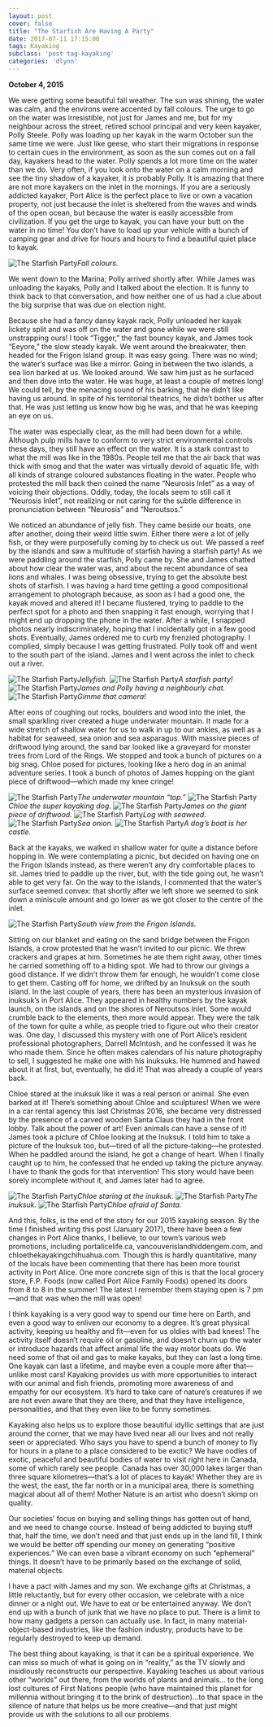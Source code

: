 ```yaml
---
layout: post
cover: false
title: "The Starfish Are Having A Party"
date: 2017-07-11 17:15:00
tags: Kayaking
subclass: 'post tag-kayaking'
categories: 'dlynn'
---
```

<b>October 4, 2015</b>

We were getting some beautiful fall weather. The sun was shining, the water was calm, and the environs were accented by fall colours. The urge to go on the water was irresistible, not just for James and me, but for my neighbour across the street, retired school principal and very keen kayaker, Polly Steele. Polly was loading up her kayak in the warm October sun the same time we were. Just like geese, who start their migrations in response to certain cues in the environment, as soon as the sun comes out on a fall day, kayakers head to the water. Polly spends a lot more time on the water than we do. Very often, if you look onto the water on a calm morning and see the tiny shadow of a kayaker, it is probably Polly. It is amazing that there are not more kayakers on the inlet in the mornings. If you are a seriously addicted kayaker, Port Alice is the perfect place to live or own a vacation property, not just because the inlet is sheltered from the waves and winds of the open ocean, but because the water is easily accessible from civilization. If you get the urge to kayak, you can have your butt on the water in no time! You don’t have to load up your vehicle with a bunch of camping gear and drive for hours and hours to find a beautiful quiet place to kayak.

![The Starfish Party](/assets/images/post11-starfishparty/fall_colours.jpg)*Fall colours.*

We went down to the Marina; Polly arrived shortly after. While James was unloading the kayaks, Polly and I talked about the election. It is funny to think back to that conversation, and how neither one of us had a clue about the big surprise that was due on election night.  

Because she had a fancy dansy kayak rack, Polly unloaded her kayak lickety split and was off on the water and gone while we were still unstrapping ours! I took “Tigger,” the fast bouncy kayak, and James took “Eeyore,” the slow steady kayak. We went around the breakwater, then headed for the Frigon Island group. It was easy going. There was no wind; the water’s surface was like a mirror. Going in between the two islands, a sea lion barked at us. We looked around. We saw him just as he surfaced and then dove into the water. He was huge, at least a couple of metres long! We could tell, by the menacing sound of his barking, that he didn’t like having us around. In spite of his territorial theatrics, he didn’t bother us after that. He was just letting us know how big he was, and that he was keeping an eye on us. 

The water was especially clear, as the mill had been down for a while. Although pulp mills have to conform to very strict environmental controls these days, they still have an effect on the water. It is a stark contrast to what the mill was like in the 1980s. People tell me that the air back that was thick with smog and that the water was virtually devoid of aquatic life, with all kinds of strange coloured substances floating in the water. People who protested the mill back then coined the name “Neurosis Inlet” as a way of voicing their objections. Oddly, today, the locals seem to still call it “Neurosis Inlet”, not realizing or not caring for the subtle difference in pronunciation between “Neurosis” and “Neroutsos.”

We noticed an abundance of jelly fish. They came beside our boats, one after another, doing their weird little swim. Either there were a lot of jelly fish, or they were purposefully coming by to check us out. We passed a reef by the islands and saw a multitude of starfish having a starfish party! As we were paddling around the starfish, Polly came by. She and James chatted about how clear the water was, and about the recent abundance of sea lions and whales. I was being obsessive, trying to get the absolute best shots of starfish. I was having a hard time getting a good compositional arrangement to photograph because, as soon as I had a good one, the kayak moved and altered it! I became flustered, trying to paddle to the perfect spot for a photo and then snapping it fast enough, worrying that I might end up dropping the phone in the water. After a while, I snapped photos nearly indiscriminately, hoping that I incidentally got in a few good shots. Eventually, James ordered me to curb my frenzied photography. I complied, simply because I was getting frustrated. Polly took off and went to the south part of the island. James and I went across the inlet to check out a river. 

![The Starfish Party](/assets/images/post11-starfishparty/jellyfish.jpg)*Jellyfish.*
![The Starfish Party](/assets/images/post11-starfishparty/a_starfish_party.jpg)*A starfish party!*
![The Starfish Party](/assets/images/post11-starfishparty/james_and_polly.jpg)*James and Polly having a neighbourly chat.*
![The Starfish Party](/assets/images/post11-starfishparty/gimme_that_camera.jpg)*Gimme that camera!*

After eons of coughing out rocks, boulders and wood into the inlet, the small sparkling river created a huge underwater mountain. It made for a wide stretch of shallow water for us to walk in up to our ankles, as well as a habitat for seaweed, sea onion and sea asparagus. With massive pieces of driftwood lying around, the sand bar looked like a graveyard for monster trees from Lord of the Rings. We stopped and took a bunch of pictures on a big snag. Chloe posed for pictures, looking like a hero dog in an animal adventure series. I took a bunch of photos of James hopping on the giant piece of driftwood—which made my knee cringe! 

![The Starfish Party](/assets/images/post11-starfishparty/the_underwater_mountain_top.jpg)*The underwater mountain “top.”*
![The Starfish Party](/assets/images/post11-starfishparty/chloe_the_super.jpg)*Chloe the super kayaking dog.*
![The Starfish Party](/assets/images/post11-starfishparty/james_on_the_giant.jpg)*James on the giant piece of driftwood.* 
![The Starfish Party](/assets/images/post11-starfishparty/log_with_seaweed.jpg)*Log with seaweed.*
![The Starfish Party](/assets/images/post11-starfishparty/sea_onion.jpg)*Sea onion.* 
![The Starfish Party](/assets/images/post11-starfishparty/a_dog's_boat.jpg)*A dog’s boat is her castle.* 

Back at the kayaks, we walked in shallow water for quite a distance before hopping in. We were contemplating a picnic, but decided on having one on the Frigon Islands instead, as there weren’t any dry comfortable places to sit. James tried to paddle up the river, but, with the tide going out, he wasn’t able to get very far. On the way to the islands, I commented that the water’s surface seemed convex: that shortly after we left shore we seemed to sink down a miniscule amount and go lower as we got closer to the centre of the inlet. 

![The Starfish Party](/assets/images/post11-starfishparty/south_view_from.jpg)*South view from the Frigon Islands.*

Sitting on our blanket and eating on the sand bridge between the Frigon Islands, a crow protested that he wasn’t invited to our picnic. We threw crackers and grapes at him. Sometimes he ate them right away, other times he carried something off to a hiding spot. We had to throw our givings a good distance. If we didn’t throw them far enough, he wouldn’t come close to get them. 
Casting off for home, we drifted by an Inuksuk on the south island. In the last couple of years, there has been an mysterious invasion of inuksuk’s in Port Alice. They appeared in healthy numbers by the kayak launch, on the islands and on the shores of Neroutsos Inlet. Some would crumble back to the elements, then more would appear. They were the talk of the town for quite a while, as people tried to figure out who their creator was. One day, I discussed this mystery with one of Port Alice’s resident professional photographers, Darrell McIntosh, and he confessed it was he who made them. Since he often makes calendars of his nature photography to sell, I suggested he make one with his inuksuks. He hummed and hawed about it at first, but, eventually, he did it! That was already a couple of years back. 

Chloe stared at the inuksuk like it was a real person or animal. She even barked at it! There’s something about Chloe and sculptures! When we were in a car rental agency this last Christmas 2016, she became very distressed by the presence of a carved wooden Santa Claus they had in the front lobby. Talk about the power of art! Even animals can have a sense of it! 
James took a picture of Chloe looking at the Inuksuk. I told him to take a picture of the Inuksuk too, but—tired of all the picture-taking—he protested. When he paddled around the island, he got a change of heart. When I finally caught up to him, he confessed that he ended up taking the picture anyway. I have to thank the gods for that intervention! This story would have been sorely incomplete without it, and James later had to agree. 

![The Starfish Party](/assets/images/post11-starfishparty/chloe_staring_at.jpg)*Chloe staring at the inuksuk.*
![The Starfish Party](/assets/images/post11-starfishparty/the_inuksuk.jpg)*The inuksuk.*
![The Starfish Party](/assets/images/post11-starfishparty/chloe_afraid_of_santa.jpg)*Chloe afraid of Santa.*

And this, folks, is the end of the story for our 2015 kayaking season. By the time I finished writing this post (January 2017), there have been a few changes in Port Alice thanks, I believe, to our town’s various web promotions, including portalicelife.ca, vancouverislandhiddengem.com, and chloethekayakingchihuahua.com. Though this is hardly quantitative, many of the locals have been commenting that there has been more tourist activity in Port Alice. One more concrete sign of this is that the local grocery store, F.P. Foods (now called Port Alice Family Foods) opened its doors from 8 to 8 in the summer! The latest I remember them staying open is 7 pm—and that was when the mill was open! 

I think kayaking is a very good way to spend our time here on Earth, and even a good way to enliven our economy to a degree. It’s great physical activity, keeping us healthy and fit—even for us oldies with bad knees! The activity itself doesn’t require oil or gasoline, and doesn’t churn up the water or introduce hazards that affect animal life the way motor boats do. We need some of that oil and gas to make kayaks, but they can last a long time. One kayak can last a lifetime, and maybe even a couple more after that—unlike most cars! Kayaking provides us with more opportunities to interact with our animal and fish friends, promoting more awareness of and empathy for our ecosystem. It’s hard to take care of nature’s creatures if we are not even aware that they are there, and that they have intelligence, personalities, and that they even like to be funny sometimes.

Kayaking also helps us to explore those beautiful idyllic settings that are just around the corner, that we may have lived near all our lives and not really seen or appreciated. Who says you have to spend a bunch of money to fly for hours in a plane to a place considered to be exotic? We have oodles of exotic, peaceful and beautiful bodies of water to visit right here in Canada, some of which rarely see people. Canada has over 30,000 lakes larger than three square kilometres—that’s a lot of places to kayak! Whether they are in the west, the east, the far north or in a municipal area, there is something magical about all of them! Mother Nature is an artist who doesn’t skimp on quality.

Our societies’ focus on buying and selling things has gotten out of hand, and we need to change course. Instead of being addicted to buying stuff that, half the time, we don’t need and that just ends up in the land fill, I think we would be better off spending our money on generating “positive experiences.” We can even base a vibrant economy on such “ephemeral” things. It doesn’t have to be primarily based on the exchange of solid, material objects. 

I have a pact with James and my son. We exchange gifts at Christmas, a little reluctantly, but for every other occasion, we celebrate with a nice dinner or a night out. We have to eat or be entertained anyway. We don’t end up with a bunch of junk that we have no place to put. There is a limit to how many gadgets a person can actually use. In fact, in many material-object-based industries, like the fashion industry, products have to be regularly destroyed to keep up demand. 

The best thing about kayaking, is that it can be a spiritual experience. We can miss so much of what is going on in “reality,” as the TV slowly and insidiously reconstructs our perspective. Kayaking teaches us about various other “worlds” out there, from the worlds of plants and animals… to the long lost cultures of First Nations people (who have maintained this planet for millennia without bringing it to the brink of destruction)…to that space in the silence of nature that helps us be more creative—and that just might provide us with the solutions to all our problems.  